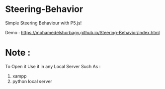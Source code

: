 # Steering-Behavior

Simple Steering Behaviour with P5.js! <br /> 



Demo : https://mohamedelshorbagy.github.io/Steering-Behavior/index.html

# Note :
To Open it Use it in any Local Server Such As : 
1. xampp
2. python local server
<br /> 



